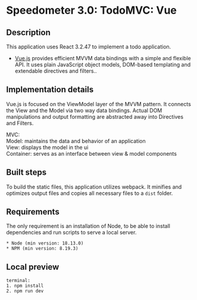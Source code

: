 # Speedometer 3.0: TodoMVC: Vue

## Description

This application uses React 3.2.47 to implement a todo application.

-   [Vue.js](https://vuejs.org/) provides efficient MVVM data bindings with a simple and flexible API. It uses plain JavaScript object models, DOM-based templating and extendable directives and filters..

## Implementation details

Vue.js is focused on the ViewModel layer of the MVVM pattern. It connects the View and the Model via two way data bindings. Actual DOM manipulations and output formatting are abstracted away into Directives and Filters.

MVC:\
Model: maintains the data and behavior of an application\
View: displays the model in the ui\
Container: serves as an interface between view & model components

## Built steps

To build the static files, this application utilizes webpack. It minifies and optimizes output files and copies all necessary files to a `dist` folder.

## Requirements

The only requirement is an installation of Node, to be able to install dependencies and run scripts to serve a local server.

```
* Node (min version: 18.13.0)
* NPM (min version: 8.19.3)
```

## Local preview

```
terminal:
1. npm install
2. npm run dev
```
